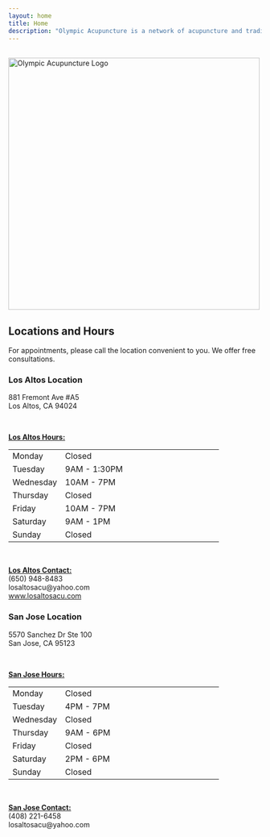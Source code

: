 ```yaml
---
layout: home
title: Home
description: "Olympic Acupuncture is a network of acupuncture and traditional Chinese medicine (TCM) clinics serving the San Francisco Bay Area/Silicon Valley communities. We currently have 2 locations in Los Altos and San Jose California."
---
```


<br>
<img class="img-responsive center-block" align="center" src="{{ site.root_url }}images/olympic_acupuncture_logo.png" width="500" alt="Olympic Acupuncture Logo">
<h2>Locations and Hours</h2>
<p>For appointments, please call the location convenient to you. We offer <span class="highlight">free consultations</span>.</p>
<div class="row">
  <div class="col-sm-6">
  	<h3>Los Altos Location</h3>
  	<p>881 Fremont Ave #A5<br>Los Altos, CA 94024</p><br>
  	<p><b><u>Los Altos Hours:</u></b></p>
  	<table class="table table-borderless">
  		<tr><td width="25%">Monday</td><td width="75%">Closed</td></tr>
  		<tr><td>Tuesday</td><td>9AM - 1:30PM</td></tr>
  		<tr><td>Wednesday</td><td>10AM - 7PM</td></tr>
  		<tr><td>Thursday</td><td>Closed</td></tr>
  		<tr><td>Friday</td><td>10AM - 7PM</td></tr>
  		<tr><td>Saturday</td><td>9AM - 1PM</td></tr>
  		<tr><td>Sunday</td><td>Closed</td></tr>
  	</table>
  	<br>
  	<p>
  	<b><u>Los Altos Contact:</u></b><br>(650) 948-8483<br>losaltosacu@yahoo.com<br><a href="http://www.losaltosacu.com/" target="_blank">www.losaltosacu.com</a>
    </p>
  </div>
  <div class="col-sm-6">
  	<h3>San Jose Location</h3>
  	<p>5570 Sanchez Dr Ste 100<br>San Jose, CA 95123</p><br>
  	<p><b><u>San Jose Hours:</u></b></p>
  	<table class="table table-borderless">
  		<tr><td width="25%">Monday</td><td width="75%">Closed</td></tr>
  		<tr><td>Tuesday</td><td>4PM - 7PM</td></tr>
  		<tr><td>Wednesday</td><td>Closed</td></tr>
  		<tr><td>Thursday</td><td>9AM - 6PM</td></tr>
  		<tr><td>Friday</td><td>Closed</td></tr>
  		<tr><td>Saturday</td><td>2PM - 6PM</td></tr>
  		<tr><td>Sunday</td><td>Closed</td></tr>
  	</table>
  	<br>
  	<p>
  	<b><u>San Jose Contact:</u></b><br>(408) 221-6458<br>losaltosacu@yahoo.com
    </p>
  </div>
</div>